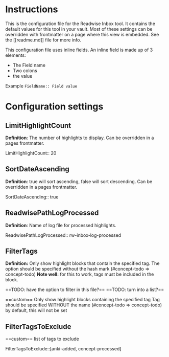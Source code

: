 # Instructions
This is the configuration file for the Readwise Inbox tool. It contains the default values for this tool in your vault. Most of these settings can be overridden with frontmatter on a page where this view is embedded. See the [[readme.md]] file for more info.

This configuration file uses inline fields. An inline field is made up of 3 elements:
- The Field name
- Two colons 
- the value

Example
`FieldName:: Field value`

# Configuration settings

## LimitHighlightCount
**Definition**: The number of highlights to display. Can be overridden in a pages frontmatter.

LimitHighlightCount:: 20

## SortDateAscending
**Definition**: true will sort ascending, false will sort descending. Can be overridden in a pages frontmatter.

SortDateAscending:: true

## ReadwisePathLogProcessed
**Definition**: Name of log file for processed highlights.

ReadwisePathLogProcessed:: rw-inbox-log-processed

## FilterTags
**Definition:** Only show highlight blocks that contain the specified tag. The option should be specified without the hash mark (\#concept-todo => concept-todo)  **Note well:** for this to work, tags must be included in the block. 

==TODO: have the option to filter in this file?==
==TODO: turn into a list?==

==custom==
Only show highlight blocks containing the specified tag
Tag should be specified WITHOUT the name (\#concept-todo => concept-todo)
by default, this will not be set

## FilterTagsToExclude
==custom== list of tags to exclude

FilterTagsToExclude::[anki-added, concept-processed]
